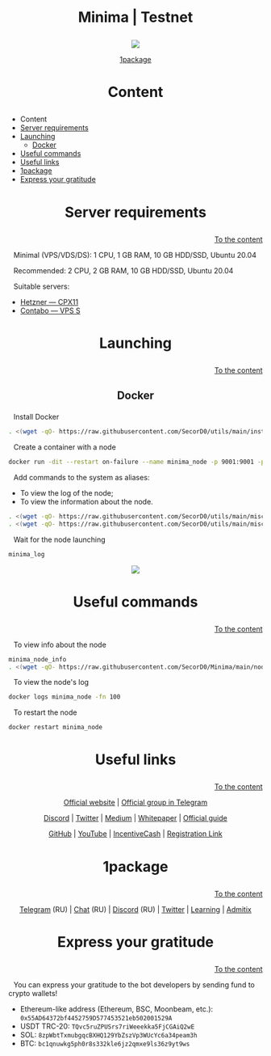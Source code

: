 <h1><p align="center">Minima | Testnet</p></h1>

<p align="center"><img src="https://user-images.githubusercontent.com/25284138/190912891-6d3c6c43-4378-4c62-8315-0ec19d79de1f.jpg"></p>

<p align="center"><a href="https://t.me/OnePackage">1package</a></p>



<h1><p align="center">Content</p></h1>

- Content
- [Server requirements](#Server-requirements)
- [Launching](#Launching)
  - [Docker](#Docker)
- [Useful commands](#Useful-commands)
- [Useful links](#Useful-links)
- [1package](#1package)
- [Express your gratitude](#Express-your-gratitude)



<h1><p align="center">Server requirements</p></h1>
<p align="right"><a href="#Content">To the content</a></p>

⠀Minimal (VPS/VDS/DS): 1 CPU, 1 GB RAM, 10 GB HDD/SSD, Ubuntu 20.04

⠀Recommended: 2 CPU, 2 GB RAM, 10 GB HDD/SSD, Ubuntu 20.04

⠀Suitable servers:
- [Hetzner — CPX11](https://hetzner.cloud/?ref=VLYST6YYvi30)
- [Contabo — VPS S](https://contabo.com/en/vps/vps-s-ssd/?image=ubuntu.267&qty=1&contract=1)



<h1><p align="center">Launching</p></h1>
<p align="right"><a href="#Content">To the content</a></p>


<h2><p align="center">Docker</p></h2>

⠀Install Docker
```sh
. <(wget -qO- https://raw.githubusercontent.com/SecorD0/utils/main/installers/docker.sh)
```

⠀Create a container with a node
```sh
docker run -dit --restart on-failure --name minima_node -p 9001:9001 -p 9005:9005 secord/minima
```

⠀Add commands to the system as aliases:
- To view the log of the node;
- To view the information about the node.
```sh
. <(wget -qO- https://raw.githubusercontent.com/SecorD0/utils/main/miscellaneous/insert_variable.sh) -n minima_log -v "docker logs minima_node -fn 100" -a
. <(wget -qO- https://raw.githubusercontent.com/SecorD0/utils/main/miscellaneous/insert_variable.sh) -n minima_node_info -v ". <(wget -qO- https://raw.githubusercontent.com/SecorD0/Minima/main/node_info.sh) 2> /dev/null" -a
```

⠀Wait for the node launching
```sh
minima_log
```

<p align="center"><img src="https://user-images.githubusercontent.com/25284138/190913254-126a5516-cfe8-40f9-b5af-9fffde2892f8.png"></p>


<h1><p align="center">Useful commands</p></h1>
<p align="right"><a href="#Content">To the content</a></p>

⠀To view info about the node
```sh
minima_node_info
. <(wget -qO- https://raw.githubusercontent.com/SecorD0/Minima/main/node_info.sh) 2> /dev/null
```

⠀To view the node's log
```sh
docker logs minima_node -fn 100
```

⠀To restart the node
```sh
docker restart minima_node
```



<h1><p align="center">Useful links</p></h1>
<p align="right"><a href="#Content">To the content</a></p>

<p align="center"><a href="https://minima.global/">Official website</a> | <a href="https://t.me/Minima_Global">Official group in Telegram</a></p>

<p align="center"><a href="https://discord.gg/ZQaUXPape5">Discord</a> | <a href="https://twitter.com/Minima_Global">Twitter</a> | <a href="https://medium.com/minima-global">Medium</a> | <a href="https://cdn.minima.global/media/2021/07/02/Minima_Whitepaper_v9.pdf">Whitepaper</a> | <a href="https://docs.minima.global/docs/runanode/linux_vps/">Official guide</a></p>

<p align="center"><a href="https://github.com/minima-global">GitHub</a> | <a href="https://www.youtube.com/channel/UCDe2j57uQrUVtVizFbDpsoQ">YouTube</a> | <a href="https://incentivecash.minima.global/">IncentiveCash</a> | <a href="https://bit.ly/3surYbV">Registration Link</a></p>



<h1><p align="center">1package</p></h1>
<p align="right"><a href="#Content">To the content</a></p>

<p align="center"><a href="https://t.me/OnePackage">Telegram</a> (RU) | <a href="https://t.me/OnePackage_Chat">Chat</a> (RU) | <a href="https://discord.gg/dnDaVqeWZe">Discord</a> (RU) | <a href="https://twitter.com/1package_">Twitter</a> | <a href="https://learning.1package.io/">Learning</a> | <a href="https://t.me/Admitix_News/2">Admitix</a></p>



<h1><p align="center">Express your gratitude</p></h1>
<p align="right"><a href="#Content">To the content</a></p>

⠀You can express your gratitude to the bot developers by sending fund to crypto wallets!
- Ethereum-like address (Ethereum, BSC, Moonbeam, etc.): `0x55AD64372bf4452759D577453521eb502001529A`
- USDT TRC-20: `TQvc5ruZPUSrs7riWeeekka5FjCGAiQ2wE`
- SOL: `8zpWbtTxmubgqcBXHQ129YbZszVp3WUcYc6a34peam3h`
- BTC: `bc1qnuwkg5ph0r8s332kle6jz2qmxe9ls36z9yt9ws`
